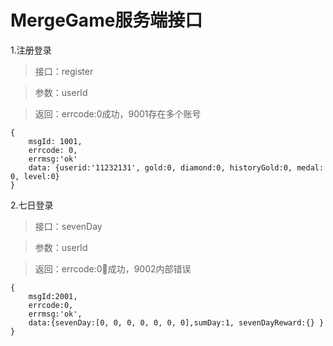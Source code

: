 MergeGame服务端接口
======
1.注册登录

>接口：register

>参数：userId

>返回：errcode:0成功，9001存在多个账号

    {
        msgId: 1001,
        errcode: 0,
        errmsg:'ok'
        data: {userid:'11232131', gold:0, diamond:0, historyGold:0, medal: 0, level:0}
    }



2.七日登录

>接口：sevenDay

>参数：userId

>返回：errcode:0成功，9002内部错误

    {
        msgId:2001,
        errcode:0,
        errmsg:'ok',
        data:{sevenDay:[0, 0, 0, 0, 0, 0, 0],sumDay:1, sevenDayReward:{} }
    }

